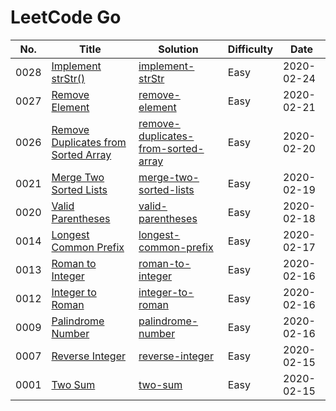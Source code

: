 # LeetCode Go

No. | Title | Solution | Difficulty | Date
--- | --- | --- | --- | ---
0028 | [Implement strStr()](https://leetcode.com/problems/implement-strStr/) | [implement-strStr](https://github.com/memochou1993/leetcode-go/tree/master/0028.implement-strStr) | Easy | 2020-02-24
0027 | [Remove Element](https://leetcode.com/problems/remove-element/) | [remove-element](https://github.com/memochou1993/leetcode-go/tree/master/0027.remove-element) | Easy | 2020-02-21
0026 | [Remove Duplicates from Sorted Array](https://leetcode.com/problems/remove-duplicates-from-sorted-array/) | [remove-duplicates-from-sorted-array](https://github.com/memochou1993/leetcode-go/tree/master/0026.remove-duplicates-from-sorted-array) | Easy | 2020-02-20
0021 | [Merge Two Sorted Lists](https://leetcode.com/problems/merge-two-sorted-lists/) | [merge-two-sorted-lists](https://github.com/memochou1993/leetcode-go/tree/master/0021.merge-two-sorted-lists) | Easy | 2020-02-19
0020 | [Valid Parentheses](https://leetcode.com/problems/valid-parentheses/) | [valid-parentheses](https://github.com/memochou1993/leetcode-go/tree/master/0020.valid-parentheses) | Easy | 2020-02-18
0014 | [Longest Common Prefix](https://leetcode.com/problems/longest-common-prefix/) | [longest-common-prefix](https://github.com/memochou1993/leetcode-go/tree/master/0014.longest-common-prefix) | Easy | 2020-02-17
0013 | [Roman to Integer](https://leetcode.com/problems/roman-to-integer/) | [roman-to-integer](https://github.com/memochou1993/leetcode-go/tree/master/0013.roman-to-integer) | Easy | 2020-02-16
0012 | [Integer to Roman](https://leetcode.com/problems/integer-to-roman/) | [integer-to-roman](https://github.com/memochou1993/leetcode-go/tree/master/0012.integer-to-roman) | Easy | 2020-02-16
0009 | [Palindrome Number](https://leetcode.com/problems/palindrome-number/) | [palindrome-number](https://github.com/memochou1993/leetcode-go/tree/master/0009.palindrome-number) | Easy | 2020-02-16
0007 | [Reverse Integer](https://leetcode.com/problems/reverse-integer/) | [reverse-integer](https://github.com/memochou1993/leetcode-go/tree/master/0007.reverse-integer) | Easy | 2020-02-15
0001 | [Two Sum](https://leetcode.com/problems/two-sum/) | [two-sum](https://github.com/memochou1993/leetcode-go/tree/master/0001.two-sum) | Easy | 2020-02-15
